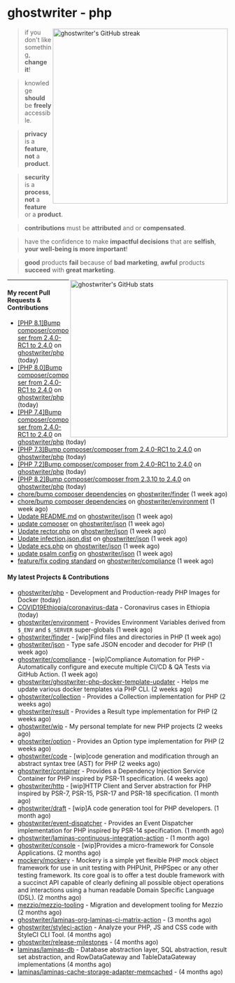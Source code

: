 # ghostwriter - php

<img alt="ghostwriter's GitHub streak" width="400px" align="right" src="https://github-readme-streak-stats.herokuapp.com/?cache_seconds=1800&user=ghostwriter">

> if you don't like something, **change it**!

> knowledge **should** be **freely** accessible.

> **privacy** is a **feature**, **not** a **product**.

> **security** is a **process**, **not** a **feature** or a **product**.

> **contributions** must be **attributed** and or **compensated**.

> have the confidence to make **impactful decisions** that are **selfish**, **your well-being is more important**!

> **good** products **fail** because of **bad marketing**, **awful** products **succeed** with **great marketing**.

<img alt="ghostwriter's GitHub stats" width="360px" align="right" src="https://github-readme-stats.vercel.app/api?cache_seconds=1800&username=ghostwriter&show_icons=true&count_private=true&hide_title=true&hide_rank=true&icon_color=333">

---

#### My recent Pull Requests & Contributions

- [[PHP 8.1]Bump composer/composer from 2.4.0-RC1 to 2.4.0](https://github.com/ghostwriter/php/pull/131) on [ghostwriter/php](https://github.com/ghostwriter/php) (today)
- [[PHP 8.0]Bump composer/composer from 2.4.0-RC1 to 2.4.0](https://github.com/ghostwriter/php/pull/130) on [ghostwriter/php](https://github.com/ghostwriter/php) (today)
- [[PHP 7.4]Bump composer/composer from 2.4.0-RC1 to 2.4.0](https://github.com/ghostwriter/php/pull/129) on [ghostwriter/php](https://github.com/ghostwriter/php) (today)
- [[PHP 7.3]Bump composer/composer from 2.4.0-RC1 to 2.4.0](https://github.com/ghostwriter/php/pull/128) on [ghostwriter/php](https://github.com/ghostwriter/php) (today)
- [[PHP 7.2]Bump composer/composer from 2.4.0-RC1 to 2.4.0](https://github.com/ghostwriter/php/pull/127) on [ghostwriter/php](https://github.com/ghostwriter/php) (today)
- [[PHP 8.2]Bump composer/composer from 2.3.10 to 2.4.0](https://github.com/ghostwriter/php/pull/126) on [ghostwriter/php](https://github.com/ghostwriter/php) (today)
- [chore/bump composer dependencies](https://github.com/ghostwriter/finder/pull/1) on [ghostwriter/finder](https://github.com/ghostwriter/finder) (1 week ago)
- [chore/bump composer dependencies](https://github.com/ghostwriter/environment/pull/7) on [ghostwriter/environment](https://github.com/ghostwriter/environment) (1 week ago)
- [Update README.md](https://github.com/ghostwriter/json/pull/7) on [ghostwriter/json](https://github.com/ghostwriter/json) (1 week ago)
- [update composer](https://github.com/ghostwriter/json/pull/6) on [ghostwriter/json](https://github.com/ghostwriter/json) (1 week ago)
- [Update rector.php](https://github.com/ghostwriter/json/pull/5) on [ghostwriter/json](https://github.com/ghostwriter/json) (1 week ago)
- [Update infection.json.dist](https://github.com/ghostwriter/json/pull/4) on [ghostwriter/json](https://github.com/ghostwriter/json) (1 week ago)
- [Update ecs.php](https://github.com/ghostwriter/json/pull/3) on [ghostwriter/json](https://github.com/ghostwriter/json) (1 week ago)
- [update psalm config](https://github.com/ghostwriter/json/pull/2) on [ghostwriter/json](https://github.com/ghostwriter/json) (1 week ago)
- [feature/fix coding standard](https://github.com/ghostwriter/compliance/pull/15) on [ghostwriter/compliance](https://github.com/ghostwriter/compliance) (1 week ago)

#### My latest Projects & Contributions

- [ghostwriter/php](https://github.com/ghostwriter/php) - Development and Production-ready PHP Images for Docker (today)
- [COVID19Ethiopia/coronavirus-data](https://github.com/COVID19Ethiopia/coronavirus-data) - Coronavirus cases in Ethiopia (today)
- [ghostwriter/environment](https://github.com/ghostwriter/environment) - Provides Environment Variables derived from `$_ENV` and `$_SERVER` super-globals (1 week ago)
- [ghostwriter/finder](https://github.com/ghostwriter/finder) - [wip]Find files and directories in PHP (1 week ago)
- [ghostwriter/json](https://github.com/ghostwriter/json) - Type safe JSON encoder and decoder for PHP (1 week ago)
- [ghostwriter/compliance](https://github.com/ghostwriter/compliance) - [wip]Compliance Automation for PHP - Automatically configure and execute multiple CI/CD &amp; QA Tests via GitHub Action. (1 week ago)
- [ghostwriter/ghostwriter-php-docker-template-updater](https://github.com/ghostwriter/ghostwriter-php-docker-template-updater) - Helps me update various docker templates via PHP CLI. (2 weeks ago)
- [ghostwriter/collection](https://github.com/ghostwriter/collection) - Provides a Collection implementation for PHP (2 weeks ago)
- [ghostwriter/result](https://github.com/ghostwriter/result) - Provides a Result type implementation for PHP (2 weeks ago)
- [ghostwriter/wip](https://github.com/ghostwriter/wip) - My personal template for new PHP projects (2 weeks ago)
- [ghostwriter/option](https://github.com/ghostwriter/option) - Provides an Option type implementation for PHP (2 weeks ago)
- [ghostwriter/code](https://github.com/ghostwriter/code) - [wip]code generation and modification through an abstract syntax tree (AST) for PHP (2 weeks ago)
- [ghostwriter/container](https://github.com/ghostwriter/container) - Provides a Dependency Injection Service Container for PHP inspired by PSR-11 specification. (4 weeks ago)
- [ghostwriter/http](https://github.com/ghostwriter/http) - [wip]HTTP Client and Server abstraction for PHP inspired by PSR-7, PSR-15, PSR-17 and PSR-18 specification. (1 month ago)
- [ghostwriter/draft](https://github.com/ghostwriter/draft) - [wip]A code generation tool for PHP developers. (1 month ago)
- [ghostwriter/event-dispatcher](https://github.com/ghostwriter/event-dispatcher) - Provides an Event Dispatcher implementation for PHP inspired by PSR-14 specification. (1 month ago)
- [ghostwriter/laminas-continuous-integration-action](https://github.com/ghostwriter/laminas-continuous-integration-action) -  (1 month ago)
- [ghostwriter/console](https://github.com/ghostwriter/console) - [wip]Provides a micro-framework for Console Applications. (2 months ago)
- [mockery/mockery](https://github.com/mockery/mockery) - Mockery is a simple yet flexible PHP mock object framework for use in unit testing with PHPUnit, PHPSpec or any other testing framework. Its core goal is to offer a test double framework with a succinct API capable of clearly defining all possible object operations and interactions using a human readable Domain Specific Language (DSL). (2 months ago)
- [mezzio/mezzio-tooling](https://github.com/mezzio/mezzio-tooling) - Migration and development tooling for Mezzio (2 months ago)
- [ghostwriter/laminas-org-laminas-ci-matrix-action](https://github.com/ghostwriter/laminas-org-laminas-ci-matrix-action) -  (3 months ago)
- [ghostwriter/styleci-action](https://github.com/ghostwriter/styleci-action) - Analyze your PHP, JS and CSS code with StyleCI CLI Tool. (4 months ago)
- [ghostwriter/release-milestones](https://github.com/ghostwriter/release-milestones) -  (4 months ago)
- [laminas/laminas-db](https://github.com/laminas/laminas-db) - Database abstraction layer, SQL abstraction, result set abstraction, and RowDataGateway and TableDataGateway implementations (4 months ago)
- [laminas/laminas-cache-storage-adapter-memcached](https://github.com/laminas/laminas-cache-storage-adapter-memcached) -  (4 months ago)
